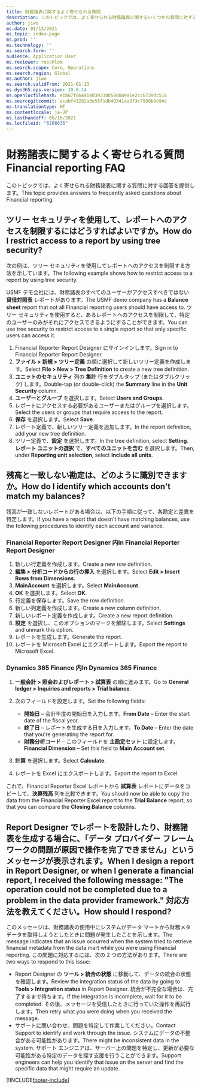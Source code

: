 ```yaml
---
title: 財務諸表に関するよく寄せられる質問
description: このトピックでは、よく寄せられる財務諸表に関するいくつかの質問に対する回答を提供します。
author: jiwo
ms.date: 01/13/2021
ms.topic: index-page
ms.prod: ''
ms.technology: ''
ms.search.form: ''
audience: Application User
ms.reviewer: roschlom
ms.search.scope: Core, Operations
ms.search.region: Global
ms.author: jiwo
ms.search.validFrom: 2021-01-13
ms.dyn365.ops.version: 10.0.14
ms.openlocfilehash: e1b67f86446403933005008a9a1e2cc6739dc516
ms.sourcegitcommit: ecabf43282a3e55f1db40341aa3f3c7950b9e94c
ms.translationtype: HT
ms.contentlocale: ja-JP
ms.lasthandoff: 06/16/2021
ms.locfileid: "6266636"
---
```

# <a name="financial-reporting-faq"></a><span data-ttu-id="d3a69-103">財務諸表に関するよく寄せられる質問</span><span class="sxs-lookup"><span data-stu-id="d3a69-103">Financial reporting FAQ</span></span>

<span data-ttu-id="d3a69-104">このトピックでは、よく寄せられる財務諸表に関する質問に対する回答を提供します。</span><span class="sxs-lookup"><span data-stu-id="d3a69-104">This topic provides answers to frequently asked questions about Financial reporting.</span></span>

## <a name="how-do-i-restrict-access-to-a-report-by-using-tree-security"></a><span data-ttu-id="d3a69-105">ツリー セキュリティを使用して、レポートへのアクセスを制限するにはどうすればよいですか。</span><span class="sxs-lookup"><span data-stu-id="d3a69-105">How do I restrict access to a report by using tree security?</span></span>

<span data-ttu-id="d3a69-106">次の例は、ツリー セキュリティを使用してレポートへのアクセスを制限する方法を示しています。</span><span class="sxs-lookup"><span data-stu-id="d3a69-106">The following example shows how to restrict access to a report by using tree security.</span></span>

<span data-ttu-id="d3a69-107">USMF デモ会社には、財務諸表のすべてのユーザーがアクセスすべきではない **貸借対照表** レポートがあります。</span><span class="sxs-lookup"><span data-stu-id="d3a69-107">The USMF demo company has a **Balance sheet** report that not all Financial reporting users should have access to.</span></span> <span data-ttu-id="d3a69-108">ツリー セキュリティを使用すると、あるレポートへのアクセスを制限して、特定のユーザーのみがそれにアクセスできるようにすることができます。</span><span class="sxs-lookup"><span data-stu-id="d3a69-108">You can use tree security to restrict access to a single report so that only specific users can access it.</span></span>

1. <span data-ttu-id="d3a69-109">Financial Reporter Report Designer にサインインします。</span><span class="sxs-lookup"><span data-stu-id="d3a69-109">Sign in to Financial Reporter Report Designer.</span></span>
2. <span data-ttu-id="d3a69-110">**ファイル \> 新規 \> ツリー定義** の順に選択して新しいツリー定義を作成します。</span><span class="sxs-lookup"><span data-stu-id="d3a69-110">Select **File \> New \> Tree Definition** to create a new tree definition.</span></span>
3. <span data-ttu-id="d3a69-111">**ユニットのセキュリティ** 列の **集計** 行をダブルタップ (またはダブルクリック) します。</span><span class="sxs-lookup"><span data-stu-id="d3a69-111">Double-tap (or double-click) the **Summary** line in the **Unit Security** column.</span></span>
4. <span data-ttu-id="d3a69-112">**ユーザーとグループ** を選択します。</span><span class="sxs-lookup"><span data-stu-id="d3a69-112">Select **Users and Groups**.</span></span>
5. <span data-ttu-id="d3a69-113">レポートにアクセスする必要があるユーザーまたはグループを選択します。</span><span class="sxs-lookup"><span data-stu-id="d3a69-113">Select the users or groups that require access to the report.</span></span>
6. <span data-ttu-id="d3a69-114">**保存** を選択します。</span><span class="sxs-lookup"><span data-stu-id="d3a69-114">Select **Save**.</span></span>
7. <span data-ttu-id="d3a69-115">レポート定義で、新しいツリー定義を追加します。</span><span class="sxs-lookup"><span data-stu-id="d3a69-115">In the report definition, add your new tree definition.</span></span>
8. <span data-ttu-id="d3a69-116">ツリー定義で、**設定** を選択します。</span><span class="sxs-lookup"><span data-stu-id="d3a69-116">In the tree definition, select **Setting**.</span></span> <span data-ttu-id="d3a69-117">**レポート ユニットの選択** で、**すべてのユニットを含む** を選択します。</span><span class="sxs-lookup"><span data-stu-id="d3a69-117">Then, under **Reporting unit selection**, select **Include all units**.</span></span>

## <a name="how-do-i-identify-which-accounts-dont-match-my-balances"></a><span data-ttu-id="d3a69-118">残高と一致しない勘定は、どのように識別できますか。</span><span class="sxs-lookup"><span data-stu-id="d3a69-118">How do I identify which accounts don't match my balances?</span></span>

<span data-ttu-id="d3a69-119">残高が一致しないレポートがある場合は、以下の手順に従って、各勘定と差異を特定します。</span><span class="sxs-lookup"><span data-stu-id="d3a69-119">If you have a report that doesn't have matching balances, use the following procedures to identify each account and variance.</span></span>

### <a name="in-financial-reporter-report-designer"></a><span data-ttu-id="d3a69-120">Financial Reporter Report Designer 内</span><span class="sxs-lookup"><span data-stu-id="d3a69-120">In Financial Reporter Report Designer</span></span>

1. <span data-ttu-id="d3a69-121">新しい行定義を作成します。</span><span class="sxs-lookup"><span data-stu-id="d3a69-121">Create a new row definition.</span></span>
2. <span data-ttu-id="d3a69-122">**編集 \> 分析コードからの行の挿入** を選択します。</span><span class="sxs-lookup"><span data-stu-id="d3a69-122">Select **Edit \> Insert Rows from Dimensions**.</span></span>
3. <span data-ttu-id="d3a69-123">**MainAccount** を選択します。</span><span class="sxs-lookup"><span data-stu-id="d3a69-123">Select **MainAccount**.</span></span>
4. <span data-ttu-id="d3a69-124">**OK** を選択します。</span><span class="sxs-lookup"><span data-stu-id="d3a69-124">Select **OK**.</span></span>
5. <span data-ttu-id="d3a69-125">行定義を保存します。</span><span class="sxs-lookup"><span data-stu-id="d3a69-125">Save the row definition.</span></span>
6. <span data-ttu-id="d3a69-126">新しい列定義を作成します。</span><span class="sxs-lookup"><span data-stu-id="d3a69-126">Create a new column definition.</span></span>
7. <span data-ttu-id="d3a69-127">新しいレポート定義を作成します。</span><span class="sxs-lookup"><span data-stu-id="d3a69-127">Create a new report definition.</span></span>
8. <span data-ttu-id="d3a69-128">**設定** を選択し、このオプションのマークを解除します。</span><span class="sxs-lookup"><span data-stu-id="d3a69-128">Select **Settings** and unmark this option.</span></span>
9. <span data-ttu-id="d3a69-129">レポートを生成します。</span><span class="sxs-lookup"><span data-stu-id="d3a69-129">Generate the report.</span></span> 
10. <span data-ttu-id="d3a69-130">レポートを Microsoft Excel にエクスポートします。</span><span class="sxs-lookup"><span data-stu-id="d3a69-130">Export the report to Microsoft Excel.</span></span>

### <a name="in-dynamics-365-finance"></a><span data-ttu-id="d3a69-131">Dynamics 365 Finance 内</span><span class="sxs-lookup"><span data-stu-id="d3a69-131">In Dynamics 365 Finance</span></span>

1. <span data-ttu-id="d3a69-132">**一般会計 \> 照会およびレポート \> 試算表** の順に進みます。</span><span class="sxs-lookup"><span data-stu-id="d3a69-132">Go to **General ledger \> Inquiries and reports \> Trial balance**.</span></span>
2. <span data-ttu-id="d3a69-133">次のフィールドを設定します。</span><span class="sxs-lookup"><span data-stu-id="d3a69-133">Set the following fields:</span></span>

    - <span data-ttu-id="d3a69-134">**開始日** – 会計年度の開始日を入力します。</span><span class="sxs-lookup"><span data-stu-id="d3a69-134">**From Date** – Enter the start date of the fiscal year.</span></span>
    - <span data-ttu-id="d3a69-135">**終了日** – レポートを生成する日を入力します。</span><span class="sxs-lookup"><span data-stu-id="d3a69-135">**To Date** – Enter the date that you're generating the report for.</span></span>
    - <span data-ttu-id="d3a69-136">**財務分析コード** – このフィールドを **主勘定セット** に設定します。</span><span class="sxs-lookup"><span data-stu-id="d3a69-136">**Financial Dimension** – Set this field to **Main Account set**.</span></span>

3. <span data-ttu-id="d3a69-137">**計算** を選択します。</span><span class="sxs-lookup"><span data-stu-id="d3a69-137">Select **Calculate**.</span></span>
4. <span data-ttu-id="d3a69-138">レポートを Excel にエクスポートします。</span><span class="sxs-lookup"><span data-stu-id="d3a69-138">Export the report to Excel.</span></span>

<span data-ttu-id="d3a69-139">これで、Financial Reporter Excel レポートから **試算表** レポートにデータをコピーして、**決算残高** 列を比較できます。</span><span class="sxs-lookup"><span data-stu-id="d3a69-139">You should now be able to copy the data from the Financial Reporter Excel report to the **Trial Balance** report, so that you can compare the **Closing Balance** columns.</span></span>

## <a name="when-i-design-a-report-in-report-designer-or-when-i-generate-a-financial-report-i-received-the-following-message-the-operation-could-not-be-completed-due-to-a-problem-in-the-data-provider-framework-how-should-i-respond"></a><span data-ttu-id="d3a69-140">Report Designer でレポートを設計したり、財務諸表を生成する場合に、「データ プロバイダー フレームワークの問題が原因で操作を完了できません」というメッセージが表示されます。</span><span class="sxs-lookup"><span data-stu-id="d3a69-140">When I design a report in Report Designer, or when I generate a financial report, I received the following message: "The operation could not be completed due to a problem in the data provider framework."</span></span> <span data-ttu-id="d3a69-141">対応方法を教えてください。</span><span class="sxs-lookup"><span data-stu-id="d3a69-141">How should I respond?</span></span>

<span data-ttu-id="d3a69-142">このメッセージは、財務諸表の使用中にシステムがデータ マートから財務メタデータを取得しようとしたときに問題が発生したことを示します。</span><span class="sxs-lookup"><span data-stu-id="d3a69-142">The message indicates that an issue occurred when the system tried to retrieve financial metadata from the data mart while you were using Financial reporting.</span></span> <span data-ttu-id="d3a69-143">この問題に対応するには、次の 2 つの方法があります。</span><span class="sxs-lookup"><span data-stu-id="d3a69-143">There are two ways to respond to this issue:</span></span>

- <span data-ttu-id="d3a69-144">Report Designer の **ツール \> 統合の状態** に移動して、データの統合の状態を確認します。</span><span class="sxs-lookup"><span data-stu-id="d3a69-144">Review the integration status of the data by going to **Tools \> Integration status** in Report Designer.</span></span> <span data-ttu-id="d3a69-145">統合が不完全な場合は、完了するまで待ちます。</span><span class="sxs-lookup"><span data-stu-id="d3a69-145">If the integration is incomplete, wait for it to be completed.</span></span> <span data-ttu-id="d3a69-146">その後、メッセージを受信したときに行っていた操作を再試行します。</span><span class="sxs-lookup"><span data-stu-id="d3a69-146">Then retry what you were doing when you received the message.</span></span>
- <span data-ttu-id="d3a69-147">サポートに問い合わせ、問題を特定して作業してください。</span><span class="sxs-lookup"><span data-stu-id="d3a69-147">Contact Support to identify and work through the issue.</span></span> <span data-ttu-id="d3a69-148">システムにデータの不整合がある可能性があります。</span><span class="sxs-lookup"><span data-stu-id="d3a69-148">There might be inconsistent data in the system.</span></span> <span data-ttu-id="d3a69-149">サポート エンジニアは、サーバー上の問題を特定し、更新が必要な可能性がある特定のデータを探す支援を行うことができます。</span><span class="sxs-lookup"><span data-stu-id="d3a69-149">Support engineers can help you identify that issue on the server and find the specific data that might require an update.</span></span>

[!INCLUDE[footer-include](../../includes/footer-banner.md)]
